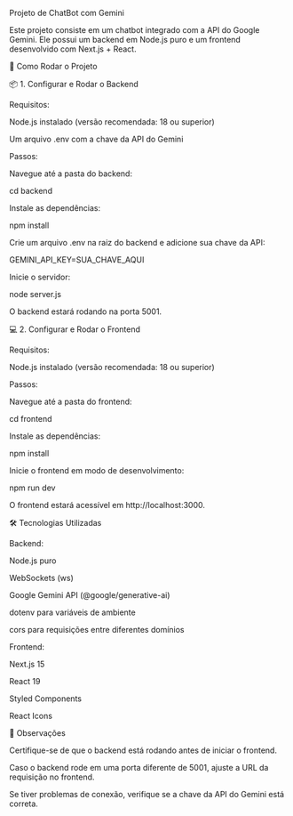 Projeto de ChatBot com Gemini

Este projeto consiste em um chatbot integrado com a API do Google Gemini. Ele possui um backend em Node.js puro e um frontend desenvolvido com Next.js + React.

🚀 Como Rodar o Projeto

📦 1. Configurar e Rodar o Backend

Requisitos:

Node.js instalado (versão recomendada: 18 ou superior)

Um arquivo .env com a chave da API do Gemini

Passos:

Navegue até a pasta do backend:

cd backend

Instale as dependências:

npm install

Crie um arquivo .env na raiz do backend e adicione sua chave da API:

GEMINI_API_KEY=SUA_CHAVE_AQUI

Inicie o servidor:

node server.js 

O backend estará rodando na porta 5001.

💻 2. Configurar e Rodar o Frontend

Requisitos:

Node.js instalado (versão recomendada: 18 ou superior)

Passos:

Navegue até a pasta do frontend:

cd frontend

Instale as dependências:

npm install

Inicie o frontend em modo de desenvolvimento:

npm run dev

O frontend estará acessível em http://localhost:3000.

🛠 Tecnologias Utilizadas

Backend:

Node.js puro

WebSockets (ws)

Google Gemini API (@google/generative-ai)

dotenv para variáveis de ambiente

cors para requisições entre diferentes domínios

Frontend:

Next.js 15

React 19

Styled Components

React Icons

📌 Observações

Certifique-se de que o backend está rodando antes de iniciar o frontend.

Caso o backend rode em uma porta diferente de 5001, ajuste a URL da requisição no frontend.

Se tiver problemas de conexão, verifique se a chave da API do Gemini está correta.
